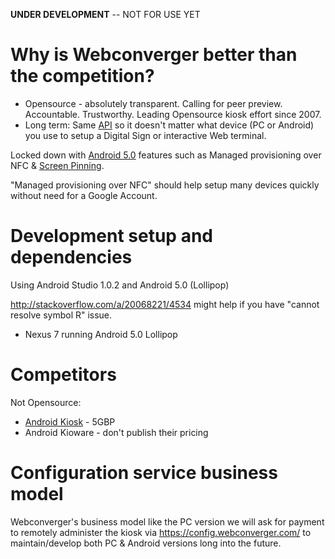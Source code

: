 **UNDER DEVELOPMENT** -- NOT FOR USE YET

# Why is Webconverger better than the competition?

* Opensource - absolutely transparent. Calling for peer preview. Accountable. Trustworthy. Leading Opensource kiosk effort since 2007.
* Long term: Same [API](https://webconverger.org/API/) so it doesn't matter what device (PC or Android) you use to setup a Digital Sign or interactive Web terminal.

Locked down with [Android
5.0](http://developer.android.com/about/versions/android-5.0.html) features
such as Managed provisioning over NFC & [Screen
Pinning](http://developer.android.com/about/versions/android-5.0.html#ScreenPinning).

"Managed provisioning over NFC" should help setup many devices quickly without
need for a Google Account.

# Development setup and dependencies

Using Android Studio 1.0.2 and Android 5.0 (Lollipop)

<http://stackoverflow.com/a/20068221/4534> might help if you have "cannot resolve symbol R" issue.

* Nexus 7 running Android 5.0 Lollipop

# Competitors

Not Opensource:

* [Android Kiosk](http://www.android-kiosk.com/) - 5GBP
* Android Kioware - don't publish their pricing

# Configuration service business model

Webconverger's business model like the PC version we will ask for payment to
remotely administer the kiosk via <https://config.webconverger.com/> to
maintain/develop both PC & Android versions long into the future.
